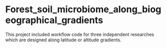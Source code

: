 # Forest_soil_microbiome_along_biogeographical_gradients
This project included workflow code for three independent researches which are designed along latitude or altitude gradients.
